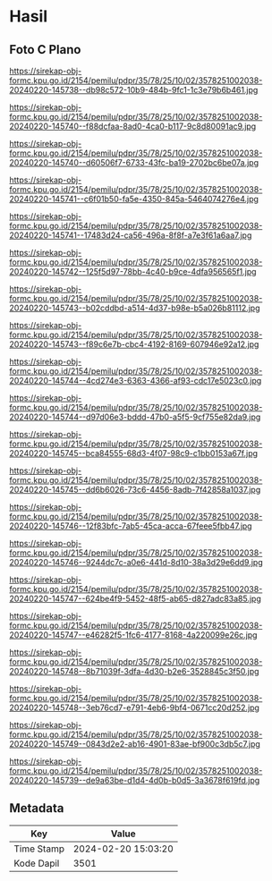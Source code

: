# Hasil

## Foto C Plano

https://sirekap-obj-formc.kpu.go.id/2154/pemilu/pdpr/35/78/25/10/02/3578251002038-20240220-145738--db98c572-10b9-484b-9fc1-1c3e79b6b461.jpg

https://sirekap-obj-formc.kpu.go.id/2154/pemilu/pdpr/35/78/25/10/02/3578251002038-20240220-145740--f88dcfaa-8ad0-4ca0-b117-9c8d80091ac9.jpg

https://sirekap-obj-formc.kpu.go.id/2154/pemilu/pdpr/35/78/25/10/02/3578251002038-20240220-145740--d60506f7-6733-43fc-ba19-2702bc6be07a.jpg

https://sirekap-obj-formc.kpu.go.id/2154/pemilu/pdpr/35/78/25/10/02/3578251002038-20240220-145741--c6f01b50-fa5e-4350-845a-5464074276e4.jpg

https://sirekap-obj-formc.kpu.go.id/2154/pemilu/pdpr/35/78/25/10/02/3578251002038-20240220-145741--17483d24-ca56-496a-8f8f-a7e3f61a6aa7.jpg

https://sirekap-obj-formc.kpu.go.id/2154/pemilu/pdpr/35/78/25/10/02/3578251002038-20240220-145742--125f5d97-78bb-4c40-b9ce-4dfa956565f1.jpg

https://sirekap-obj-formc.kpu.go.id/2154/pemilu/pdpr/35/78/25/10/02/3578251002038-20240220-145743--b02cddbd-a514-4d37-b98e-b5a026b81112.jpg

https://sirekap-obj-formc.kpu.go.id/2154/pemilu/pdpr/35/78/25/10/02/3578251002038-20240220-145743--f89c6e7b-cbc4-4192-8169-607946e92a12.jpg

https://sirekap-obj-formc.kpu.go.id/2154/pemilu/pdpr/35/78/25/10/02/3578251002038-20240220-145744--4cd274e3-6363-4366-af93-cdc17e5023c0.jpg

https://sirekap-obj-formc.kpu.go.id/2154/pemilu/pdpr/35/78/25/10/02/3578251002038-20240220-145744--d97d06e3-bddd-47b0-a5f5-9cf755e82da9.jpg

https://sirekap-obj-formc.kpu.go.id/2154/pemilu/pdpr/35/78/25/10/02/3578251002038-20240220-145745--bca84555-68d3-4f07-98c9-c1bb0153a67f.jpg

https://sirekap-obj-formc.kpu.go.id/2154/pemilu/pdpr/35/78/25/10/02/3578251002038-20240220-145745--dd6b6026-73c6-4456-8adb-7f42858a1037.jpg

https://sirekap-obj-formc.kpu.go.id/2154/pemilu/pdpr/35/78/25/10/02/3578251002038-20240220-145746--12f83bfc-7ab5-45ca-acca-67feee5fbb47.jpg

https://sirekap-obj-formc.kpu.go.id/2154/pemilu/pdpr/35/78/25/10/02/3578251002038-20240220-145746--9244dc7c-a0e6-441d-8d10-38a3d29e6dd9.jpg

https://sirekap-obj-formc.kpu.go.id/2154/pemilu/pdpr/35/78/25/10/02/3578251002038-20240220-145747--624be4f9-5452-48f5-ab65-d827adc83a85.jpg

https://sirekap-obj-formc.kpu.go.id/2154/pemilu/pdpr/35/78/25/10/02/3578251002038-20240220-145747--e46282f5-1fc6-4177-8168-4a220099e26c.jpg

https://sirekap-obj-formc.kpu.go.id/2154/pemilu/pdpr/35/78/25/10/02/3578251002038-20240220-145748--8b71039f-3dfa-4d30-b2e6-3528845c3f50.jpg

https://sirekap-obj-formc.kpu.go.id/2154/pemilu/pdpr/35/78/25/10/02/3578251002038-20240220-145748--3eb76cd7-e791-4eb6-9bf4-0671cc20d252.jpg

https://sirekap-obj-formc.kpu.go.id/2154/pemilu/pdpr/35/78/25/10/02/3578251002038-20240220-145749--0843d2e2-ab16-4901-83ae-bf900c3db5c7.jpg

https://sirekap-obj-formc.kpu.go.id/2154/pemilu/pdpr/35/78/25/10/02/3578251002038-20240220-145739--de9a63be-d1d4-4d0b-b0d5-3a3678f619fd.jpg


## Metadata

| Key        | Value               |
| ---------- | ------------------- |
| Time Stamp | 2024-02-20 15:03:20 |
| Kode Dapil | 3501                |



